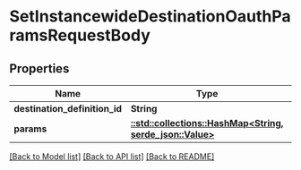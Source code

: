 # SetInstancewideDestinationOauthParamsRequestBody

## Properties

Name | Type | Description | Notes
------------ | ------------- | ------------- | -------------
**destination_definition_id** | **String** |  | 
**params** | [**::std::collections::HashMap<String, serde_json::Value>**](serde_json::Value.md) |  | 

[[Back to Model list]](../README.md#documentation-for-models) [[Back to API list]](../README.md#documentation-for-api-endpoints) [[Back to README]](../README.md)


